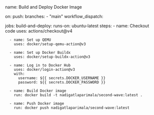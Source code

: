 name: Build and Deploy Docker Image

on:
  push:
    branches:
      - "main"
  workflow_dispatch:

jobs:
  build-and-deploy:
    runs-on: ubuntu-latest
    steps:
      - name: Checkout code
        uses: actions/checkout@v4

      - name: Set up QEMU
        uses: docker/setup-qemu-action@v3

      - name: Set up Docker Buildx
        uses: docker/setup-buildx-action@v3

      - name: Log in to Docker Hub
        uses: docker/login-action@v3
        with:
          username: ${{ secrets.DOCKER_USERNAME }}
          password: ${{ secrets.DOCKER_PASSWORD }}

      - name: Build Docker image
        run: docker build -t nadigatlaparimala/second-wave:latest .

      - name: Push Docker image
        run: docker push nadigatlaparimala/second-wave:latest
